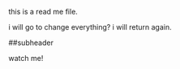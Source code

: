 this is a read me file.

i will go to change everything?
i will return again.

##subheader

watch me!
